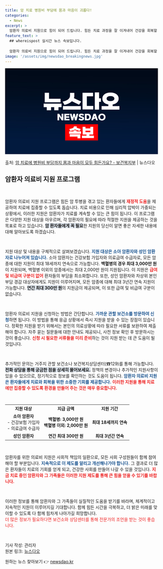 ```yaml
---
title: 암 치료 병원비 부담에 몸과 마음이 괴롭다!
categories:
  - News
excerpt: >
  암환자 의료비 지원으로 힘이 되어 드립니다. 힘든 치료 과정을 잘 이겨내어 건강을 회복할 수 있도록 지원합니…
feature_text: >
  ## whereispost 실시간 뉴스 속보입니다.

  암환자 의료비 지원으로 힘이 되어 드립니다. 힘든 치료 과정을 잘 이겨내어 건강을 회복할 수 있도록 지원합니…
image: '/assets/img/newsdao_breakingnews.jpg'
---
```


![뉴스다오 속보](/assets/img/newsdao_breakingnews.jpg)

<p>출처: <a href="https://newsdao.kr/2604" rel="dofollow">암 치료에 병원비 부담까지 몸과 마음이 모두 힘든가요?  - 보건복지부</a> | 뉴스다오</p>

<h2 data-ke-size="size26">암환자 의료비 지원 프로그램</h2>

<p data-ke-size="size16">&nbsp;</p>

암환자 의료비 지원 프로그램은 힘든 암 투병을 겪고 있는 환자들에게 <b><span style="color: #ee2323;">재정적 도움</span></b>을 제공하여 치료에 집중할 수 있도록 돕습니다. 치료 비용으로 인해 심리적 압박이 가중되는 상황에서, 이러한 지원은 암환자가 치료를 계속할 수 있는 큰 힘이 됩니다. 이 프로그램은 다양한 지원 대상을 아우르며, 각 암환자의 필요에 따라 적절한 지원을 제공하는 것을 목표로 하고 있습니다. <b><span style="background-color: #21538527;">암 환자들에게 꼭 필요</span></b>한 지원의 당신이 알면 좋은 자세한 내용에 대해 알아보도록 하겠습니다.

<p data-ke-size="size16">&nbsp;</p>

지원 대상 및 내용을 구체적으로 살펴보겠습니다. <b><span style="color: #1a5490;">지원 대상은 소아 암환자와 성인 암환자로 나누어져 있습니다.</span></b> 소아 암환자는 건강보험 가입자와 의료급여 수급자로, 모든 암종에 대한 지원이 최대 18세까지 연속으로 가능합니다. <b>백혈병의 경우 최대 3,000만 원</b>이 지원되며, 백혈병 이외의 암종에서는 최대 2,000만 원이 지원됩니다. 이 지원은 <b><span style="color: #ee2323;">급여 및 비급여 구분이 없어</span></b> 환자들의 부담을 최소화합니다. 또한, 성인 암환자와 차상위 본인 부담 경감 대상자에게도 지원이 이루어지며, 모든 암종에 대해 최대 3년간 연속 지원이 가능합니다. <b><span style="background-color: #21538527;">연간 최대 300만 원</span></b>의 지원금이 제공되며, 이 또한 급여 및 비급여 구분이 없습니다.

<p data-ke-size="size16">&nbsp;</p>

암환자 의료비 지원을 신청하는 방법은 간단합니다. <b><span style="color: #1a5490;">가까운 관할 보건소를 방문하여 신청</span></b>하면 됩니다. 이 방법을 통해 응급 상황에서 즉시 지원을 받을 수 있는 장점이 있습니다. 정확한 지원을 받기 위해서는 본인의 의료상황에 따라 필요한 서류를 보완하여 제출해야 합니다. 자주 묻는 질문들에 대한 안내도 제공되니, 사전 정보 확인 후 방문하시는 것이 좋습니다. <b><span style="color: #ee2323;">신청 시 필요한 서류들을 미리 준비</span></b>하는 것이 지원 받는 데 큰 도움이 될 것입니다.

<p data-ke-size="size16">&nbsp;</p>

추가적인 문의는 거주지 관할 보건소나 보건복지상담센터(☎129)를 통해 가능합니다. <b><span style="background-color: #21538527;">전화 상담을 통해 궁금한 점을 상세히 물어보세요.</span></b> 정책의 변경이나 추가적인 지원사항이 있을 수 있으므로, 정기적으로 정보를 확인하는 것도 도움이 됩니다. <b><span style="color: #1a5490;">암환자 의료비 지원은 환자들에게 치료와 회복을 위한 소중한 기회를 제공합니다.</span></b> <b><span style="color: #ee2323;">이러한 지원을 통해 치료에만 집중할 수 있도록 환경을 만들어 주는 것은 매우 중요합니다.</span></b>

<p data-ke-size="size16">&nbsp;</p>

<table>
<tr>
<td style="text-align: center; height: 17px;"><b>지원 대상</b></td>
<td style="text-align: center; height: 17px;"><b>지급 금액</b></td>
<td style="text-align: center; height: 17px;"><b>지원 기간</b></td>
</tr>
<tr>
<td style="text-align: center; height: 17px;"><b>소아 암환자</b><br>- 건강보험 가입자<br>- 의료급여 수급자</td>
<td style="text-align: center; height: 17px;"><b>백혈병: 3,000만 원<br>백혈병 이외: 2,000만 원</b></td>
<td style="text-align: center; height: 17px;"><b>최대 18세까지 연속</b></td>
</tr>
<tr>
<td style="text-align: center; height: 17px;"><b>성인 암환자</b></td>
<td style="text-align: center; height: 17px;"><b>연간 최대 300만 원</b></td>
<td style="text-align: center; height: 17px;"><b>최대 3년간 연속</b></td>
</tr>
</table>

<p data-ke-size="size16">&nbsp;</p>

암환자를 위한 의료비 지원은 사회적 책임의 일환으로, 모든 사회 구성원들이 함께 참여해야 할 부분입니다. <b><span style="color: #1a5490;">지속적으로 이 제도를 알리고 개선해나가야 합니다.</span></b> 그 결과로 더 많은 환자들이 치료의 기회를 얻게 되고, 건강한 사회를 만들어 나갈 수 있을 것입니다. <b><span style="color: #ee2323;">지금 치료 중인 암환자와 그 가족들은 이러한 지원 제도를 통해 큰 힘을 얻을 수 있기를 바랍니다.</span></b> 

<p data-ke-size="size16">&nbsp;</p>

이러한 정보를 통해 암환자와 그 가족들이 실질적인 도움을 받기를 바라며, 체계적이고 지속적인 지원이 이루어지길 기대합니다. 함께 힘든 시간을 극복하고, 더 밝은 미래를 맞이할 수 있도록 다 함께 힘차게 나아가길 희망합니다. <br><span style="color: #ee2323;">더 많은 정보가 필요하다면 보건소와 상담센터를 통해 전문가의 조언을 받는 것이 좋습니다.</span> 

<p data-ke-size="size16">&nbsp;</p> 

기사 작성: 관리자 <br> 원본 링크: <a href="https://newsdao.kr/2604">뉴스다오</a>   

원하는 뉴스 찾아보기 👉 <a href="https://newsdao.kr" rel="dofollow">newsdao.kr</a>


